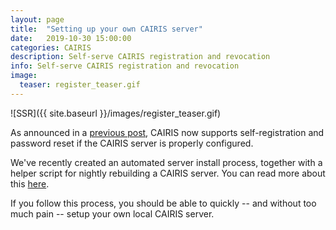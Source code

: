 ```yaml
---
layout: page
title:  "Setting up your own CAIRIS server"
date:   2019-10-30 15:00:00
categories: CAIRIS
description: Self-serve CAIRIS registration and revocation
info: Self-serve CAIRIS registration and revocation
image:
  teaser: register_teaser.gif
---
```


![SSR]({{ site.baseurl }}/images/register_teaser.gif)

As announced in a [previous post](https://cairis.org/cairis/cairis2_1/), CAIRIS now supports self-registration and password reset if the CAIRIS server is properly configured.

We've recently created an automated server install process, together with a helper script for nightly rebuilding a CAIRIS server.  You can read more about this [here](https://cairis.readthedocs.io/en/latest/install.html#installation-and-configuration-of-server-with-account-registration-via-github-automated).  

If you follow this process, you should be able to quickly -- and without too much pain -- setup your own local CAIRIS server.
